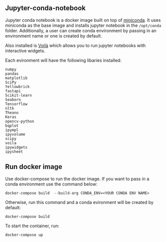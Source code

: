 ## Jupyter-conda-notebook

Jupyter conda notebook is a docker image built on top of [miniconda](https://hub.docker.com/r/continuumio/miniconda). It uses miniconda as the base image and installs jupyter notebook in the `/opt/conda` folder. Additionally, a user can create conda environment by passing in an environment name or one is created by default.

Also installed is [Voilà](https://voila.readthedocs.io/) which allows you to run jupyter notebooks with interactive widgets.

Each evironment will have the following libaries installed:
```
numpy
pandas
matplotlib
SciPy
Yellowbrick
fastapi
Scikit-learn
Seaborn
Tensorflow
nltk
Theano
Keras
opencv-python
bqplot
ipympl
ipyvolume
scipy
voila
ipywidgets
ipysheet
```

## Run docker image
Use docker-compose to run the docker image. If you want to pass in a conda environment use the command below:

```
docker-compose build  --build-arg CONDA_ENV=<YOUR CONDA ENV NAME> 
```
Otherwise, run this command and a conda evironment will be created by default:

```
docker-compose build   
```

To start the container, run:
```
docker-compose up
```

